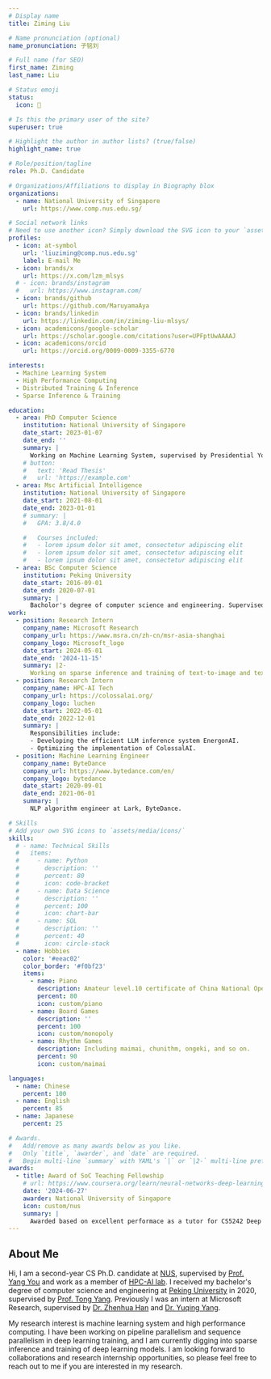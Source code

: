 ```yaml
---
# Display name
title: Ziming Liu

# Name pronunciation (optional)
name_pronunciation: 子铭刘

# Full name (for SEO)
first_name: Ziming
last_name: Liu

# Status emoji
status:
  icon: 🚀

# Is this the primary user of the site?
superuser: true

# Highlight the author in author lists? (true/false)
highlight_name: true

# Role/position/tagline
role: Ph.D. Candidate

# Organizations/Affiliations to display in Biography blox
organizations:
  - name: National University of Singapore
    url: https://www.comp.nus.edu.sg/

# Social network links
# Need to use another icon? Simply download the SVG icon to your `assets/media/icons/` folder.
profiles:
  - icon: at-symbol
    url: 'liuziming@comp.nus.edu.sg'
    label: E-mail Me
  - icon: brands/x
    url: https://x.com/lzm_mlsys
  # - icon: brands/instagram
  #   url: https://www.instagram.com/
  - icon: brands/github
    url: https://github.com/MaruyamaAya
  - icon: brands/linkedin
    url: https://linkedin.com/in/ziming-liu-mlsys/
  - icon: academicons/google-scholar
    url: https://scholar.google.com/citations?user=UPFptUwAAAAJ
  - icon: academicons/orcid
    url: https://orcid.org/0009-0009-3355-6770

interests:
  - Machine Learning System
  - High Performance Computing
  - Distributed Training & Inference
  - Sparse Inference & Training

education:
  - area: PhD Computer Science
    institution: National University of Singapore
    date_start: 2023-01-07
    date_end: ''
    summary: |
      Working on Machine Learning System, supervised by Presidential Young Professor Yang You.
    # button:
    #   text: 'Read Thesis'
    #   url: 'https://example.com'
  - area: Msc Artificial Intelligence
    institution: National University of Singapore
    date_start: 2021-08-01
    date_end: 2023-01-01
    # summary: |
    #   GPA: 3.8/4.0

    #   Courses included:
    #   - lorem ipsum dolor sit amet, consectetur adipiscing elit
    #   - lorem ipsum dolor sit amet, consectetur adipiscing elit
    #   - lorem ipsum dolor sit amet, consectetur adipiscing elit
  - area: BSc Computer Science
    institution: Peking University
    date_start: 2016-09-01
    date_end: 2020-07-01
    summary: |
      Bacholor's degree of computer science and engineering. Supervised by Prof. Tong Yang.
work:
  - position: Research Intern
    company_name: Microsoft Research
    company_url: https://www.msra.cn/zh-cn/msr-asia-shanghai
    company_logo: Microsoft_logo
    date_start: 2024-05-01
    date_end: '2024-11-15'
    summary: |2-
      Working on sparse inference and training of text-to-image and text-to-video models. Supervised by Dr. Zhenhua Han and Dr. Yuqing Yang.
  - position: Research Intern
    company_name: HPC-AI Tech
    company_url: https://colossalai.org/
    company_logo: luchen
    date_start: 2022-05-01
    date_end: 2022-12-01
    summary: |
      Responsibilities include:
      - Developing the efficient LLM inference system EnergonAI.
      - Optimizing the implementation of ColossalAI.
  - position: Machine Learning Engineer
    company_name: ByteDance
    company_url: https://www.bytedance.com/en/
    company_logo: bytedance
    date_start: 2020-09-01
    date_end: 2021-06-01
    summary: |
      NLP algorithm engineer at Lark, ByteDance.

# Skills
# Add your own SVG icons to `assets/media/icons/`
skills:
  # - name: Technical Skills
  #   items:
  #     - name: Python
  #       description: ''
  #       percent: 80
  #       icon: code-bracket
  #     - name: Data Science
  #       description: ''
  #       percent: 100
  #       icon: chart-bar
  #     - name: SQL
  #       description: ''
  #       percent: 40
  #       icon: circle-stack
  - name: Hobbies
    color: '#eeac02'
    color_border: '#f0bf23'
    items:
      - name: Piano
        description: Amateur level.10 certificate of China National Opera & Dance Drama Theater. Also played in an Anisong band in Peking University.
        percent: 80
        icon: custom/piano
      - name: Board Games
        description: ''
        percent: 100
        icon: custom/monopoly
      - name: Rhythm Games
        description: Including maimai, chunithm, ongeki, and so on.
        percent: 90
        icon: custom/maimai

languages:
  - name: Chinese
    percent: 100
  - name: English
    percent: 85
  - name: Japanese
    percent: 25

# Awards.
#   Add/remove as many awards below as you like.
#   Only `title`, `awarder`, and `date` are required.
#   Begin multi-line `summary` with YAML's `|` or `|2-` multi-line prefix and indent 2 spaces below.
awards:
  - title: Award of SoC Teaching Fellowship
    # url: https://www.coursera.org/learn/neural-networks-deep-learning
    date: '2024-06-27'
    awarder: National University of Singapore
    icon: custom/nus
    summary: |
      Awarded based on excellent performace as a tutor for CS5242 Deep Learning and Nerual Network. (3 out of all CS PhD students)
---
```


## About Me

Hi, I am a second-year CS Ph.D. candidate at [NUS](https://www.comp.nus.edu.sg/), supervised by [Prof. Yang You](https://www.comp.nus.edu.sg/~youy/) 
and work as a member of [HPC-AI lab](https://ai.comp.nus.edu.sg/).
I received my bachelor's degree of computer science and engineering at [Peking University](https://www.pku.edu.cn/) in 2020, supervised by [Prof. Tong Yang](https://yangtonghome.github.io/).
Previously I was an intern at Microsoft Research, supervised by [Dr. Zhenhua Han](https://hzhua.github.io/) and [Dr. Yuqing Yang](https://www.microsoft.com/en-us/research/people/yuqyang/).


My research interest is machine learning system and high performance computing. I have been working on pipeline parallelism and sequence parallelism
in deep learning training, and I am currently digging into sparse inference and training of deep learning models. I am looking 
forward to collaborations and research internship opportunities, so please feel free to reach out to me if you are interested in my research.
